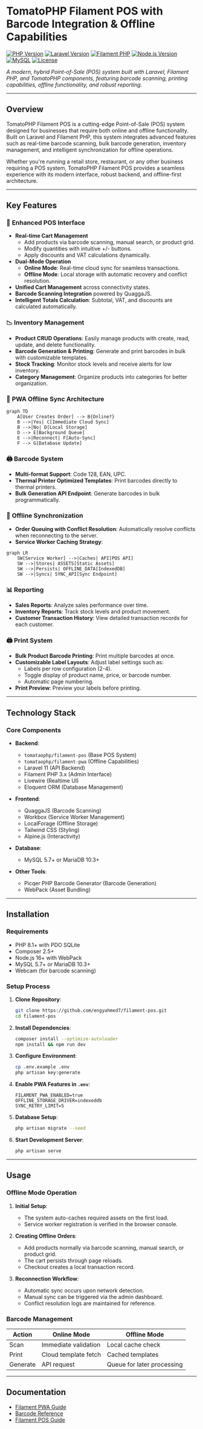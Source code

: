 # TomatoPHP Filament POS with Barcode Integration & Offline Capabilities

[![PHP Version](https://img.shields.io/badge/PHP-%3E%3D8.1-blue)](https://www.php.net/)
[![Laravel Version](https://img.shields.io/badge/Laravel-11.x-red)](https://laravel.com/)
[![Filament PHP](https://img.shields.io/badge/Filament%20PHP-3.x-green)](https://filamentphp.com/)
[![Node.js Version](https://img.shields.io/badge/Node.js-%3E%3D16-yellow)](https://nodejs.org/)
[![MySQL](https://img.shields.io/badge/MySQL-%3E%3D5.7-orange)](https://www.mysql.com/)
[![License](https://img.shields.io/badge/License-MIT-lightgrey)](LICENSE)

*A modern, hybrid Point-of-Sale (POS) system built with Laravel, Filament PHP, and TomatoPHP components, featuring barcode scanning, printing capabilities, offline functionality, and robust reporting.*


---

## Overview

TomatoPHP Filament POS is a cutting-edge Point-of-Sale (POS) system designed for businesses that require both online and offline functionality. Built on Laravel and Filament PHP, this system integrates advanced features such as real-time barcode scanning, bulk barcode generation, inventory management, and intelligent synchronization for offline operations.

Whether you're running a retail store, restaurant, or any other business requiring a POS system, TomatoPHP Filament POS provides a seamless experience with its modern interface, robust backend, and offline-first architecture.

---

## Key Features

### 🛒 **Enhanced POS Interface**
- **Real-time Cart Management**
  - Add products via barcode scanning, manual search, or product grid.
  - Modify quantities with intuitive +/- buttons.
  - Apply discounts and VAT calculations dynamically.
- **Dual-Mode Operation**
  - **Online Mode**: Real-time cloud sync for seamless transactions.
  - **Offline Mode**: Local storage with automatic recovery and conflict resolution.
- **Unified Cart Management** across connectivity states.
- **Barcode Scanning Integration** powered by QuaggaJS.
- **Intelligent Totals Calculation**: Subtotal, VAT, and discounts are calculated automatically.

### 📉 **Inventory Management**
- **Product CRUD Operations**: Easily manage products with create, read, update, and delete functionality.
- **Barcode Generation & Printing**: Generate and print barcodes in bulk with customizable templates.
- **Stock Tracking**: Monitor stock levels and receive alerts for low inventory.
- **Category Management**: Organize products into categories for better organization.

### 📶 **PWA Offline Sync Architecture**
```mermaid
graph TD
    A[User Creates Order] --> B{Online?}
    B -->|Yes| C[Immediate Cloud Sync]
    B -->|No| D[Local Storage]
    D --> E[Background Queue]
    E -->|Reconnect| F[Auto-Sync]
    F --> G[Database Update]
```

### 🖨️ **Barcode System**
- **Multi-format Support**: Code 128, EAN, UPC.
- **Thermal Printer Optimized Templates**: Print barcodes directly to thermal printers.
- **Bulk Generation API Endpoint**: Generate barcodes in bulk programmatically.

### 🔄 **Offline Synchronization**
- **Order Queuing with Conflict Resolution**: Automatically resolve conflicts when reconnecting to the server.
- **Service Worker Caching Strategy**:
```mermaid
graph LR
    SW[Service Worker] -->|Caches| API[POS API]
    SW -->|Stores| ASSETS[Static Assets]
    SW -->|Persists| OFFLINE_DATA[IndexedDB]
    SW -->|Syncs| SYNC_API[Sync Endpoint]
```

### 📊 **Reporting**
- **Sales Reports**: Analyze sales performance over time.
- **Inventory Reports**: Track stock levels and product movement.
- **Customer Transaction History**: View detailed transaction records for each customer.

### 🖨️ **Print System**
- **Bulk Product Barcode Printing**: Print multiple barcodes at once.
- **Customizable Label Layouts**: Adjust label settings such as:
  - Labels per row configuration (2-4).
  - Toggle display of product name, price, or barcode number.
  - Automatic page numbering.
- **Print Preview**: Preview your labels before printing.

---

## Technology Stack

### **Core Components**
- **Backend**:
  - `tomataophp/filament-pos` (Base POS System)
  - `tomataophp/filament-pwa` (Offline Capabilities)
  - Laravel 11 (API Backend)
  - Filament PHP 3.x (Admin Interface)
  - Livewire (Realtime UI)
  - Eloquent ORM (Database Management)

- **Frontend**:
  - QuaggaJS (Barcode Scanning)
  - Workbox (Service Worker Management)
  - LocalForage (Offline Storage)
  - Tailwind CSS (Styling)
  - Alpine.js (Interactivity)

- **Database**:
  - MySQL 5.7+ or MariaDB 10.3+

- **Other Tools**:
  - Picqer PHP Barcode Generator (Barcode Generation)
  - WebPack (Asset Bundling)

---

## Installation

### **Requirements**
- PHP 8.1+ with PDO SQLite
- Composer 2.5+
- Node.js 16+ with WebPack
- MySQL 5.7+ or MariaDB 10.3+
- Webcam (for barcode scanning)

### **Setup Process**
1. **Clone Repository**:
   ```bash
   git clone https://github.com/engyahmed7/filament-pos.git
   cd filament-pos
   ```

2. **Install Dependencies**:
   ```bash
   composer install --optimize-autoloader
   npm install && npm run dev
   ```

3. **Configure Environment**:
   ```bash
   cp .env.example .env
   php artisan key:generate
   ```

4. **Enable PWA Features in `.env`**:
   ```env
   FILAMENT_PWA_ENABLED=true
   OFFLINE_STORAGE_DRIVER=indexeddb
   SYNC_RETRY_LIMIT=5
   ```

5. **Database Setup**:
   ```bash
   php artisan migrate --seed
   ```

6. **Start Development Server**:
   ```bash
   php artisan serve
   ```

---

## Usage

### **Offline Mode Operation**
1. **Initial Setup**:
   - The system auto-caches required assets on the first load.
   - Service worker registration is verified in the browser console.

2. **Creating Offline Orders**:
   - Add products normally via barcode scanning, manual search, or product grid.
   - The cart persists through page reloads.
   - Checkout creates a local transaction record.

3. **Reconnection Workflow**:
   - Automatic sync occurs upon network detection.
   - Manual sync can be triggered via the admin dashboard.
   - Conflict resolution logs are maintained for reference.

### **Barcode Management**
| Action | Online Mode | Offline Mode |
|--------|-------------|--------------|
| Scan | Immediate validation | Local cache check |
| Print | Cloud template fetch | Cached templates |
| Generate | API request | Queue for later processing |

---

## Documentation

- [Filament PWA Guide](https://tomatophp.com/en/open-source/filament-pwa)
- [Barcode Reference](https://github.com/ericblade/quagga2)
- [Filament POS Guide](https://tomatophp.com/en/open-source/filament-pos)

